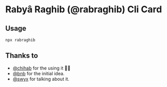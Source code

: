 # Rabyâ Raghib (@rabraghib) Cli Card

## Usage

```
npx rabraghib
```

## Thanks to

- [@chihab](https://github.com/chihab) for the using it 🤷‍♂️
- [@bnb](https://github.com/bnb) for the initial idea.
- [@swyx](https://github.com/sw-yx) for talking about it.
